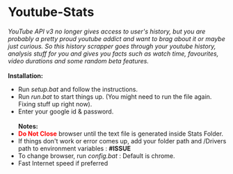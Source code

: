 # Youtube-Stats
<i>YouTube API v3 no longer gives access to user's history, but you are probably a pretty proud youtube addict and want to brag about it or maybe just curious.
So this history scrapper goes through your youtube history, analysis stuff for you and gives you facts such as watch time, favourites, video durations and some random beta features.</i>
<br><br>
<b> Installation: </b>
- Run <i>setup.bat</i> and follow the instructions.
- Run <i>run.bat</i> to start things up. (You might need to run the file again. Fixing stuff up right now).
- Enter your google id & password.
<br><br>
<b> Notes: </b>
- <b style="color:red">Do Not Close</b> browser until the text file is generated inside Stats Folder.
- If things don't work or error comes up, add your folder path and /Drivers path to environment variables : <b>#ISSUE</b>
- To change browser, run <i>config.bat</i> : Default is chrome.
- Fast Internet speed if preferred
